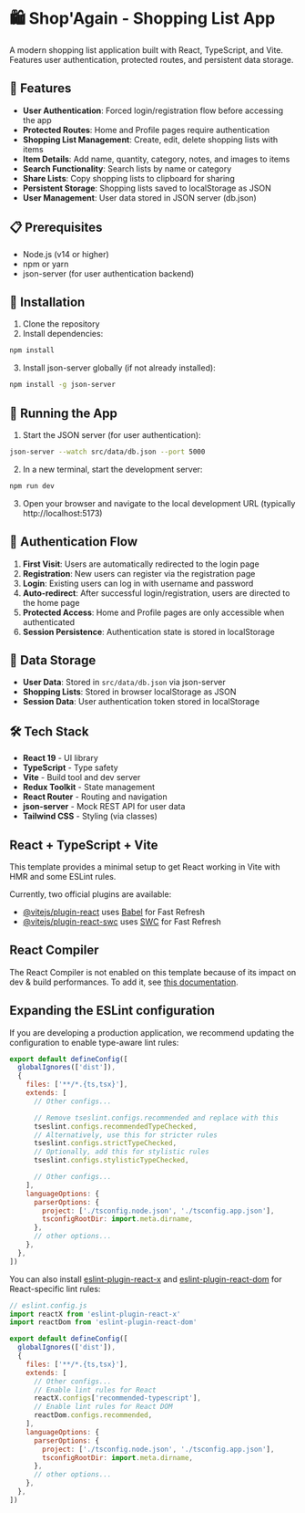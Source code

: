 # 🛍️ Shop'Again - Shopping List App

A modern shopping list application built with React, TypeScript, and Vite. Features user authentication, protected routes, and persistent data storage.

## 🚀 Features

- **User Authentication**: Forced login/registration flow before accessing the app
- **Protected Routes**: Home and Profile pages require authentication
- **Shopping List Management**: Create, edit, delete shopping lists with items
- **Item Details**: Add name, quantity, category, notes, and images to items
- **Search Functionality**: Search lists by name or category
- **Share Lists**: Copy shopping lists to clipboard for sharing
- **Persistent Storage**: Shopping lists saved to localStorage as JSON
- **User Management**: User data stored in JSON server (db.json)

## 📋 Prerequisites

- Node.js (v14 or higher)
- npm or yarn
- json-server (for user authentication backend)

## 🔧 Installation

1. Clone the repository
2. Install dependencies:
```bash
npm install
```

3. Install json-server globally (if not already installed):
```bash
npm install -g json-server
```

## 🏃 Running the App

1. Start the JSON server (for user authentication):
```bash
json-server --watch src/data/db.json --port 5000
```

2. In a new terminal, start the development server:
```bash
npm run dev
```

3. Open your browser and navigate to the local development URL (typically http://localhost:5173)

## 🔐 Authentication Flow

1. **First Visit**: Users are automatically redirected to the login page
2. **Registration**: New users can register via the registration page
3. **Login**: Existing users can log in with username and password
4. **Auto-redirect**: After successful login/registration, users are directed to the home page
5. **Protected Access**: Home and Profile pages are only accessible when authenticated
6. **Session Persistence**: Authentication state is stored in localStorage

## 💾 Data Storage

- **User Data**: Stored in `src/data/db.json` via json-server
- **Shopping Lists**: Stored in browser localStorage as JSON
- **Session Data**: User authentication token stored in localStorage

## 🛠️ Tech Stack

- **React 19** - UI library
- **TypeScript** - Type safety
- **Vite** - Build tool and dev server
- **Redux Toolkit** - State management
- **React Router** - Routing and navigation
- **json-server** - Mock REST API for user data
- **Tailwind CSS** - Styling (via classes)

## React + TypeScript + Vite

This template provides a minimal setup to get React working in Vite with HMR and some ESLint rules.

Currently, two official plugins are available:

- [@vitejs/plugin-react](https://github.com/vitejs/vite-plugin-react/blob/main/packages/plugin-react) uses [Babel](https://babeljs.io/) for Fast Refresh
- [@vitejs/plugin-react-swc](https://github.com/vitejs/vite-plugin-react/blob/main/packages/plugin-react-swc) uses [SWC](https://swc.rs/) for Fast Refresh

## React Compiler

The React Compiler is not enabled on this template because of its impact on dev & build performances. To add it, see [this documentation](https://react.dev/learn/react-compiler/installation).

## Expanding the ESLint configuration

If you are developing a production application, we recommend updating the configuration to enable type-aware lint rules:

```js
export default defineConfig([
  globalIgnores(['dist']),
  {
    files: ['**/*.{ts,tsx}'],
    extends: [
      // Other configs...

      // Remove tseslint.configs.recommended and replace with this
      tseslint.configs.recommendedTypeChecked,
      // Alternatively, use this for stricter rules
      tseslint.configs.strictTypeChecked,
      // Optionally, add this for stylistic rules
      tseslint.configs.stylisticTypeChecked,

      // Other configs...
    ],
    languageOptions: {
      parserOptions: {
        project: ['./tsconfig.node.json', './tsconfig.app.json'],
        tsconfigRootDir: import.meta.dirname,
      },
      // other options...
    },
  },
])
```

You can also install [eslint-plugin-react-x](https://github.com/Rel1cx/eslint-react/tree/main/packages/plugins/eslint-plugin-react-x) and [eslint-plugin-react-dom](https://github.com/Rel1cx/eslint-react/tree/main/packages/plugins/eslint-plugin-react-dom) for React-specific lint rules:

```js
// eslint.config.js
import reactX from 'eslint-plugin-react-x'
import reactDom from 'eslint-plugin-react-dom'

export default defineConfig([
  globalIgnores(['dist']),
  {
    files: ['**/*.{ts,tsx}'],
    extends: [
      // Other configs...
      // Enable lint rules for React
      reactX.configs['recommended-typescript'],
      // Enable lint rules for React DOM
      reactDom.configs.recommended,
    ],
    languageOptions: {
      parserOptions: {
        project: ['./tsconfig.node.json', './tsconfig.app.json'],
        tsconfigRootDir: import.meta.dirname,
      },
      // other options...
    },
  },
])
```
